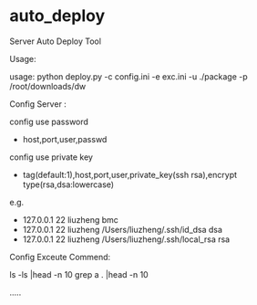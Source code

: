 auto_deploy
===========

Server Auto Deploy Tool


Usage:

usage: python deploy.py -c config.ini -e exc.ini -u ./package -p /root/downloads/dw



Config Server :

config use password
* host,port,user,passwd

config use private key
* tag(default:1),host,port,user,private_key(ssh rsa),encrypt type(rsa,dsa:lowercase)

e.g.
* 127.0.0.1 22 liuzheng bmc
* 127.0.0.1 22 liuzheng /Users/liuzheng/.ssh/id_dsa dsa
* 127.0.0.1 22 liuzheng /Users/liuzheng/.ssh/local_rsa rsa



Config Exceute Commend:

ls -ls |head -n 10
grep a . |head -n 10

.....

